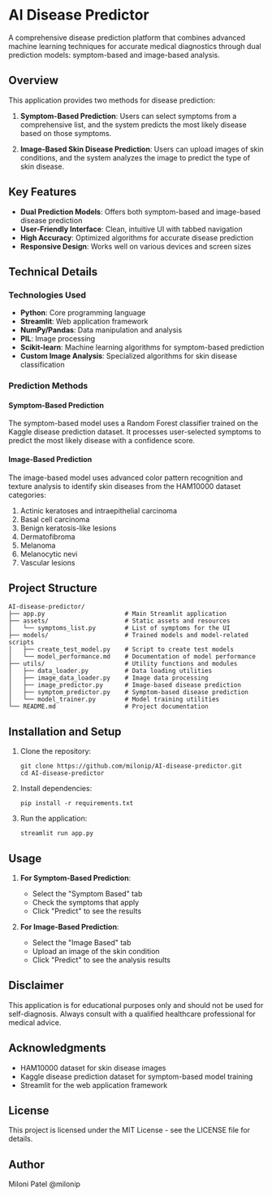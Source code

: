 # AI Disease Predictor

A comprehensive disease prediction platform that combines advanced machine learning techniques for accurate medical diagnostics through dual prediction models: symptom-based and image-based analysis.

## Overview

This application provides two methods for disease prediction:

1. **Symptom-Based Prediction**: Users can select symptoms from a comprehensive list, and the system predicts the most likely disease based on those symptoms.

2. **Image-Based Skin Disease Prediction**: Users can upload images of skin conditions, and the system analyzes the image to predict the type of skin disease.

## Key Features

- **Dual Prediction Models**: Offers both symptom-based and image-based disease prediction
- **User-Friendly Interface**: Clean, intuitive UI with tabbed navigation
- **High Accuracy**: Optimized algorithms for accurate disease prediction
- **Responsive Design**: Works well on various devices and screen sizes

## Technical Details

### Technologies Used

- **Python**: Core programming language
- **Streamlit**: Web application framework
- **NumPy/Pandas**: Data manipulation and analysis
- **PIL**: Image processing
- **Scikit-learn**: Machine learning algorithms for symptom-based prediction
- **Custom Image Analysis**: Specialized algorithms for skin disease classification

### Prediction Methods

#### Symptom-Based Prediction
The symptom-based model uses a Random Forest classifier trained on the Kaggle disease prediction dataset. It processes user-selected symptoms to predict the most likely disease with a confidence score.

#### Image-Based Prediction
The image-based model uses advanced color pattern recognition and texture analysis to identify skin diseases from the HAM10000 dataset categories:

1. Actinic keratoses and intraepithelial carcinoma
2. Basal cell carcinoma
3. Benign keratosis-like lesions
4. Dermatofibroma
5. Melanoma
6. Melanocytic nevi
7. Vascular lesions

## Project Structure

```
AI-disease-predictor/
├── app.py                      # Main Streamlit application
├── assets/                     # Static assets and resources
│   └── symptoms_list.py        # List of symptoms for the UI
├── models/                     # Trained models and model-related scripts
│   ├── create_test_model.py    # Script to create test models
│   └── model_performance.md    # Documentation of model performance
├── utils/                      # Utility functions and modules
│   ├── data_loader.py          # Data loading utilities
│   ├── image_data_loader.py    # Image data processing
│   ├── image_predictor.py      # Image-based disease prediction
│   ├── symptom_predictor.py    # Symptom-based disease prediction
│   └── model_trainer.py        # Model training utilities
└── README.md                   # Project documentation
```

## Installation and Setup

1. Clone the repository:
   ```
   git clone https://github.com/milonip/AI-disease-predictor.git
   cd AI-disease-predictor
   ```

2. Install dependencies:
   ```
   pip install -r requirements.txt
   ```

3. Run the application:
   ```
   streamlit run app.py
   ```

## Usage

1. **For Symptom-Based Prediction**:
   - Select the "Symptom Based" tab
   - Check the symptoms that apply
   - Click "Predict" to see the results

2. **For Image-Based Prediction**:
   - Select the "Image Based" tab
   - Upload an image of the skin condition
   - Click "Predict" to see the analysis results

## Disclaimer

This application is for educational purposes only and should not be used for self-diagnosis. Always consult with a qualified healthcare professional for medical advice.

## Acknowledgments

- HAM10000 dataset for skin disease images
- Kaggle disease prediction dataset for symptom-based model training
- Streamlit for the web application framework

## License

This project is licensed under the MIT License - see the LICENSE file for details.

## Author

Miloni Patel 
@milonip
